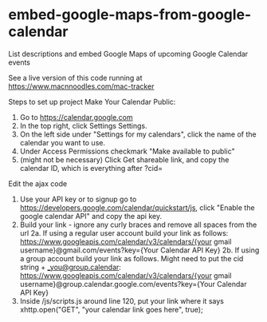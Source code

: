 # embed-google-maps-from-google-calendar
List descriptions and embed Google Maps of upcoming Google Calendar events

See a live version of this code running at https://www.macnnoodles.com/mac-tracker


Steps to set up project
Make Your Calendar Public:
1. Go to https://calendar.google.com
2. In the top right, click Settings Settings.
3. On the left side under "Settings for my calendars", click the name of the calendar you want to use.
4. Under Access Permissions checkmark "Make available to public"
5. (might not be necessary) Click Get shareable link, and copy the calendar ID, which is everything after ?cid=

Edit the ajax code
1. Use your API key or to signup go to https://developers.google.com/calendar/quickstart/js, click "Enable the google calendar API" and copy the api key.
2. Build your link - ignore any curly braces and remove all spaces from the url
2a. If using a regular user account build your link as follows:
  https://www.googleapis.com/calendar/v3/calendars/{your gmail username}@gmail.com/events?key={Your Calendar API Key}
2b. If using a group account build your link as follows. Might need to put the cid string + _you@group.calendar:
  https://www.googleapis.com/calendar/v3/calendars/{your gmail username}@group.calendar.google.com/events?key={Your Calendar API Key}
3. Inside /js/scripts.js around line 120, put your link where it says xhttp.open("GET", "your calendar link goes here", true);




